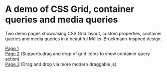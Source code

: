 # A demo of CSS Grid, container queries and media queries

Two demo pages showcasing CSS Grid layout, custom properties, container queries and media queries in a beautiful Müller-Brockmann-inspired design.

[Page 1](https://oelna.github.io/grid-drag-container-demo/index.html)  
[Page 2](https://oelna.github.io/grid-drag-container-demo/container.html) (Supports drag and drop of grid items to show container query action)  
[Page 3](https://oelna.github.io/grid-drag-container-demo/draggable.html) (Drag and drop via more modern draggable.js)
